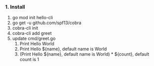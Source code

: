 ### 1. Install
1. go mod init hello-cli
2. go get -u github.com/spf13/cobra
3. cobra-cli init
4. cobra-cli add greet
5. update cmd/greet.go
   1. Print Hello World
   2. Print Hello ${name}, default name is World
   3. (Print Hello ${name}, default name is World) * ${count}, default count is 1

